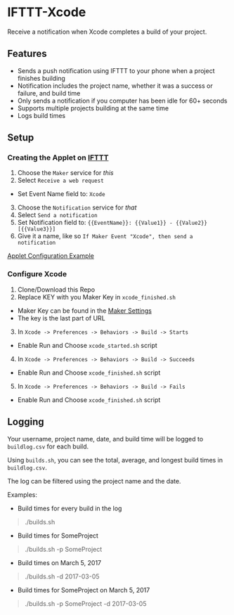 # IFTTT-Xcode
Receive a notification when Xcode completes a build of your project.

## Features
* Sends a push notification using IFTTT to your phone when a project finishes building
* Notification includes the project name, whether it was a success or failure, and build time
* Only sends a notification if you computer has been idle for 60+ seconds
* Supports multiple projects building at the same time
* Logs build times

## Setup
### Creating the Applet on [IFTTT](https://ifttt.com)
1. Choose the `Maker` service for *this*
2. Select `Receive a web request`
  * Set Event Name field to: `Xcode`
3. Choose the `Notification` service for *that*
4. Select `Send a notification`
5. Set Notification field to: `{{EventName}}: {{Value1}} - {{Value2}} [{{Value3}}]`
6. Give it a name, like so `If Maker Event "Xcode", then send a notification`

[Applet Configuration Example](https://github.com/loganisitt/IFTTT-Xcode/blob/master/Applet%20Configuration.png)

### Configure Xcode
1. Clone/Download this Repo
2. Replace KEY with you Maker Key in `xcode_finished.sh`
  * Maker Key can be found in the [Maker Settings](https://ifttt.com/services/maker/settings)
  * The key is the last part of URL
3. In `Xcode -> Preferences -> Behaviors -> Build -> Starts`
  * Enable Run and Choose `xcode_started.sh` script
4. In `Xcode -> Preferences -> Behaviors -> Build -> Succeeds`
  * Enable Run and Choose `xcode_finished.sh` script
5. In `Xcode -> Preferences -> Behaviors -> Build -> Fails`
  * Enable Run and Choose `xcode_finished.sh` script

## Logging
Your username, project name, date, and build time will be logged to `buildlog.csv` for each build.

Using `builds.sh`, you can see the total, average, and longest build times in `buildlog.csv`.

The log can be filtered using the project name and the date.

Examples:

* Build times for every build in the log
> ./builds.sh

* Build times for SomeProject
> ./builds.sh -p SomeProject

* Build times on March 5, 2017
> ./builds.sh -d 2017-03-05

* Build times for SomeProject on March 5, 2017
> ./builds.sh -p SomeProject -d 2017-03-05
